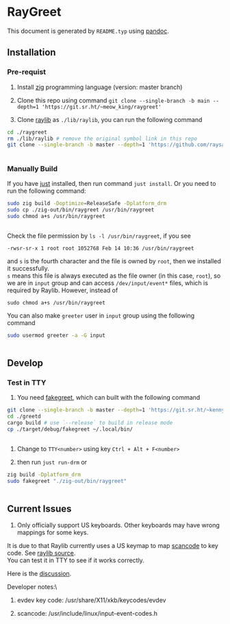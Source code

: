 # RayGreet

This document is generated by `README.typ` using
[pandoc](https://pandoc.org/).

## Installation

### Pre-requist

1.  Install [zig](https://ziglang.org/download/) programming language
    (version: master branch)

2.  Clone this repo using command
    `git clone --single-branch -b main --depth=1 'https://git.sr.ht/~meow_king/raygreet'`

3.  Clone [raylib](https://github.com/raysan5/raylib) as `./lib/raylib`,
    you can run the following command

``` bash
cd ./raygreet
rm ./lib/raylib # remove the original symbol link in this repo
git clone --single-branch -b master --depth=1 'https://github.com/raysan5/raylib.git' ./lib/raylib
      
```

### Manually Build

If you have [just](https://github.com/casey/just) installed, then run
command `just install`. Or you need to run the following command:

``` bash
sudo zig build -Doptimize=ReleaseSafe -Dplatform_drm
sudo cp ./zig-out/bin/raygreet /usr/bin/raygreet
sudo chmod a+s /usr/bin/raygreet
      
```

Check the file permission by `ls -l /usr/bin/raygreet`, if you see

    -rwsr-sr-x 1 root root 1052768 Feb 14 10:36 /usr/bin/raygreet
          

and `s` is the fourth character and the file is owned by `root`, then we
installed it successfully.\
`s` means this file is always executed as the file owner (in this case,
`root`), so we are in `input` group and can access `/dev/input/event*`
files, which is required by Raylib. However, instead of

    sudo chmod a+s /usr/bin/raygreet
          

You can also make `greeter` user in `input` group using the following
command

``` bash
sudo usermod greeter -a -G input
      
```

## Develop

### Test in TTY

1.  You need [fakegreet](https://git.sr.ht/~kennylevinsen/greetd/tree),
    which can built with the following command

``` bash
git clone --single-branch -b master --depth=1 'https://git.sr.ht/~kennylevinsen/greetd'
cd ./greetd
cargo build # use `--release` to build in release mode
cp ./target/debug/fakegreet ~/.local/bin/
      
```

1.  Change to `TTY<number>` using key `Ctrl + Alt + F<number>`

2.  then run `just run-drm` or

``` bash
zig build -Dplatform_drm
sudo fakegreet "./zig-out/bin/raygreet"
      
```

## Current Issues

1.  Only officially support US keyboards. Other keyboards may have wrong
    mappings for some keys.

It is due to that Raylib currently uses a US keymap to map
[scancode](https://en.wikipedia.org/wiki/Scancode) to key code. See
[raylib
source](https://github.com/raysan5/raylib/blob/7ec43022c177cbf00b27c9e9ab067bd6889957a4/src/platforms/rcore_drm.c#L145).\
You can test it in TTY to see if it works correctly.

Here is the
[discussion](https://github.com/raysan5/raylib/discussions/3773).

Developer notes:\

1.  evdev key code: /usr/share/X11/xkb/keycodes/evdev

2.  scancode: /usr/include/linux/input-event-codes.h
